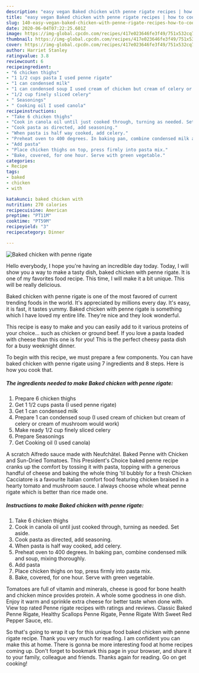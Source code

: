 ```yaml
---
description: "easy vegan Baked chicken with penne rigate recipes | how to cook Baked chicken with penne rigate"
title: "easy vegan Baked chicken with penne rigate recipes | how to cook Baked chicken with penne rigate"
slug: 140-easy-vegan-baked-chicken-with-penne-rigate-recipes-how-to-cook-baked-chicken-with-penne-rigate
date: 2020-06-04T07:22:25.601Z
image: https://img-global.cpcdn.com/recipes/417e023646fe3f49/751x532cq70/baked-chicken-with-penne-rigate-recipe-main-photo.jpg
thumbnail: https://img-global.cpcdn.com/recipes/417e023646fe3f49/751x532cq70/baked-chicken-with-penne-rigate-recipe-main-photo.jpg
cover: https://img-global.cpcdn.com/recipes/417e023646fe3f49/751x532cq70/baked-chicken-with-penne-rigate-recipe-main-photo.jpg
author: Harriet Stanley
ratingvalue: 3.8
reviewcount: 6
recipeingredient:
- "6 chicken thighs"
- "1 1/2 cups pasta I used penne rigate"
- "1 can condensed milk"
- "1 can condensed soup I used cream of chicken but cream of celery or cream of mushroom would work"
- "1/2 cup finely sliced celery"
- " Seasonings"
- " Cooking oil I used canola"
recipeinstructions:
- "Take 6 chicken thighs"
- "Cook in canola oil until just cooked through, turning as needed. Set aside."
- "Cook pasta as directed, add seasoning."
- "When pasta is half way cooked, add celery."
- "Preheat oven to 400 degrees. In baking pan, combine condensed milk and soup, mixing thoroughly."
- "Add pasta"
- "Place chicken thighs on top, press firmly into pasta mix."
- "Bake, covered, for one hour. Serve with green vegetable."
categories:
- Recipe
tags:
- baked
- chicken
- with

katakunci: baked chicken with 
nutrition: 270 calories
recipecuisine: American
preptime: "PT11M"
cooktime: "PT59M"
recipeyield: "3"
recipecategory: Dinner

---
```



![Baked chicken with penne rigate](https://img-global.cpcdn.com/recipes/417e023646fe3f49/751x532cq70/baked-chicken-with-penne-rigate-recipe-main-photo.jpg)

Hello everybody, I hope you're having an incredible day today. Today, I will show you a way to make a tasty dish, baked chicken with penne rigate. It is one of my favorites food recipe. This time, I will make it a bit unique. This will be really delicious.

Baked chicken with penne rigate is one of the most favored of current trending foods in the world. It's appreciated by millions every day. It's easy, it is fast, it tastes yummy. Baked chicken with penne rigate is something which I have loved my entire life. They're nice and they look wonderful.

This recipe is easy to make and you can easily add to it various proteins of your choice… such as chicken or ground beef. If you love a pasta loaded with cheese than this one is for you! This is the perfect cheesy pasta dish for a busy weeknight dinner.


To begin with this recipe, we must prepare a few components. You can have baked chicken with penne rigate using 7 ingredients and 8 steps. Here is how you cook that.

<!--inarticleads1-->

##### The ingredients needed to make Baked chicken with penne rigate:

1. Prepare 6 chicken thighs
1. Get 1 1/2 cups pasta (I used penne rigate)
1. Get 1 can condensed milk
1. Prepare 1 can condensed soup (I used cream of chicken but cream of celery or cream of mushroom would work)
1. Make ready 1/2 cup finely sliced celery
1. Prepare  Seasonings
1. Get  Cooking oil (I used canola)


A scratch Alfredo sauce made with Neufchâtel. Baked Penne with Chicken and Sun-Dried Tomatoes. This President&#39;s Choice baked penne recipe cranks up the comfort by tossing it with pasta, topping with a generous handful of cheese and baking the whole thing &#39;til bubbly for a fresh Chicken Cacciatore is a favourite Italian comfort food featuring chicken braised in a hearty tomato and mushroom sauce. I always choose whole wheat penne rigate which is better than rice made one. 

<!--inarticleads2-->

##### Instructions to make Baked chicken with penne rigate:

1. Take 6 chicken thighs
1. Cook in canola oil until just cooked through, turning as needed. Set aside.
1. Cook pasta as directed, add seasoning.
1. When pasta is half way cooked, add celery.
1. Preheat oven to 400 degrees. In baking pan, combine condensed milk and soup, mixing thoroughly.
1. Add pasta
1. Place chicken thighs on top, press firmly into pasta mix.
1. Bake, covered, for one hour. Serve with green vegetable.


Tomatoes are full of vitamin and minerals, cheese is good for bone health and chicken mince provides protein. A whole some goodness in one dish. Enjoy it warm and sprinkle extra cheese for better taste when done with. View top rated Penne rigate recipes with ratings and reviews. Classic Baked Penne Rigate, Healthy Scallops Penne Rigate, Penne Rigate With Sweet Red Pepper Sauce, etc. 

So that's going to wrap it up for this unique food baked chicken with penne rigate recipe. Thank you very much for reading. I am confident you can make this at home. There is gonna be more interesting food at home recipes coming up. Don't forget to bookmark this page in your browser, and share it to your family, colleague and friends. Thanks again for reading. Go on get cooking!
